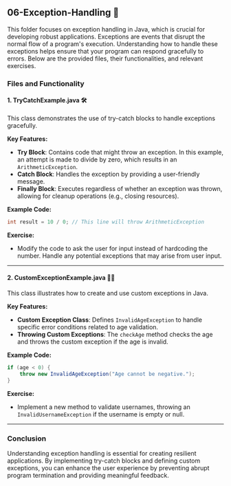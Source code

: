 ## 06-Exception-Handling 🚫

This folder focuses on exception handling in Java, which is crucial for developing robust applications. Exceptions are events that disrupt the normal flow of a program's execution. Understanding how to handle these exceptions helps ensure that your program can respond gracefully to errors. Below are the provided files, their functionalities, and relevant exercises.

### Files and Functionality

#### 1. TryCatchExample.java 🛠️

This class demonstrates the use of try-catch blocks to handle exceptions gracefully.

**Key Features:**
- **Try Block**: Contains code that might throw an exception. In this example, an attempt is made to divide by zero, which results in an `ArithmeticException`.
- **Catch Block**: Handles the exception by providing a user-friendly message.
- **Finally Block**: Executes regardless of whether an exception was thrown, allowing for cleanup operations (e.g., closing resources).

**Example Code:**
```java
int result = 10 / 0; // This line will throw ArithmeticException
```

**Exercise:**
- Modify the code to ask the user for input instead of hardcoding the number. Handle any potential exceptions that may arise from user input.

---

#### 2. CustomExceptionExample.java 🧑‍💼

This class illustrates how to create and use custom exceptions in Java.

**Key Features:**
- **Custom Exception Class**: Defines `InvalidAgeException` to handle specific error conditions related to age validation.
- **Throwing Custom Exceptions**: The `checkAge` method checks the age and throws the custom exception if the age is invalid.

**Example Code:**
```java
if (age < 0) {
    throw new InvalidAgeException("Age cannot be negative.");
}
```

**Exercise:**
- Implement a new method to validate usernames, throwing an `InvalidUsernameException` if the username is empty or null.

---

### Conclusion

Understanding exception handling is essential for creating resilient applications. By implementing try-catch blocks and defining custom exceptions, you can enhance the user experience by preventing abrupt program termination and providing meaningful feedback.
